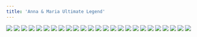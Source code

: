 ```yaml
---
title: 'Anna & Maria Ultimate Legend'
---
```


![](images/great/part-6/great158.jpg)
![](images/great/part-6/great159.jpg)
![](images/great/part-6/great160.jpg)
![](images/great/part-6/great161.jpg)
![](images/great/part-6/great162.jpg)
![](images/great/part-6/great163.jpg)
![](images/great/part-6/great164.jpg)
![](images/great/part-6/great165.jpg)
![](images/great/part-6/great166.jpg)
![](images/great/part-6/great167.jpg)
![](images/great/part-6/great168.jpg)
![](images/great/part-6/great169.jpg)
![](images/great/part-6/great170.jpg)
![](images/great/part-6/great171.jpg)
![](images/great/part-6/great172.jpg)
![](images/great/part-6/great173.jpg)
![](images/great/part-6/great174.jpg)
![](images/great/part-6/great175.jpg)
![](images/great/part-6/great176.jpg)
![](images/great/part-6/great177.jpg)
![](images/great/part-6/great178.jpg)
![](images/great/part-6/great179.jpg)
![](images/great/part-6/great180.jpg)
![](images/great/part-6/great181.jpg)
![](images/great/part-6/great182.jpg)